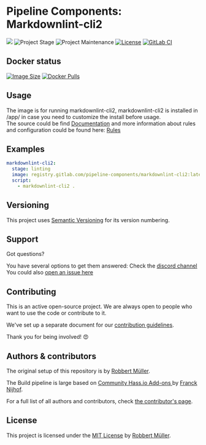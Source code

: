 # Pipeline Components: Markdownlint-cli2

[![][gitlab-repo-shield]][repository]
![Project Stage][project-stage-shield]
![Project Maintenance][maintenance-shield]
[![License][license-shield]](LICENSE)
[![GitLab CI][gitlabci-shield]][gitlabci]

## Docker status

[![Image Size][size-shield]][dockerhub]
[![Docker Pulls][pulls-shield]][dockerhub]

## Usage

The image is for running markdownlint-cli2, markdownlint-cli2 is installed
in /app/ in case you need to customize the install before usage.  
The source could be find [Documentation][markdownlint-cli2] and more information
about rules and configuration could be found here: [Rules][markdownlint-cli2-rules]

## Examples

```yaml
markdownlint-cli2:
  stage: linting
  image: registry.gitlab.com/pipeline-components/markdownlint-cli2:latest
  script:
    - markdownlint-cli2 .
```

## Versioning

This project uses [Semantic Versioning][semver] for its version numbering.

## Support

Got questions?

You have several options to get them answered:
Check the [discord channel][discord]
You could also [open an issue here][issue]

## Contributing

This is an active open-source project. We are always open to people who want to
use the code or contribute to it.

We've set up a separate document for our [contribution guidelines][contributing-link].

Thank you for being involved! 😍

## Authors & contributors

The original setup of this repository is by [Robbert Müller][mjrider].

The Build pipeline is large based on [Community Hass.io Add-ons
][hassio-addons] by [Franck Nijhof][frenck].

For a full list of all authors and contributors,
check [the contributor's page][contributors].

## License

This project is licensed under the [MIT License](./LICENSE) by [Robbert Müller][mjrider].

[contributing-link]: https://pipeline-components.dev/contributing/
[contributors]: https://gitlab.com/pipeline-components/markdownlint-cli2/-/graphs/main
[discord]: https://discord.gg/vhxWFfP
[dockerhub]: https://hub.docker.com/r/pipelinecomponents/markdownlint-cli2
[frenck]: https://github.com/frenck
[gitlab-repo-shield]: https://img.shields.io/badge/Source-Gitlab-orange.svg?logo=gitlab
[gitlabci-shield]: https://img.shields.io/gitlab/pipeline/pipeline-components/markdownlint-cli2.svg
[gitlabci]: https://gitlab.com/pipeline-components/markdownlint-cli2/-/commits/main
[hassio-addons]: https://github.com/hassio-addons
[issue]: https://gitlab.com/pipeline-components/markdownlint-cli2/issues
[license-shield]: https://img.shields.io/badge/License-MIT-green.svg
[maintenance-shield]: https://img.shields.io/maintenance/yes/2025.svg
[mjrider]: https://gitlab.com/mjrider
[project-stage-shield]: https://img.shields.io/badge/project%20stage-production%20ready-brightgreen.svg
[pulls-shield]: https://img.shields.io/docker/pulls/pipelinecomponents/markdownlint-cli2.svg?logo=docker
[repository]: https://gitlab.com/pipeline-components/markdownlint-cli2/
[semver]: http://semver.org/spec/v2.0.0.html
[size-shield]: https://img.shields.io/docker/image-size/pipelinecomponents/markdownlint-cli2/.svg?logo=docker

[markdownlint-cli2-rules]: https://github.com/DavidAnson/markdownlint/blob/main/README.md#rules--aliases
[markdownlint-cli2]: https://github.com/DavidAnson/markdownlint/blob/main/README.md#rules--aliases
